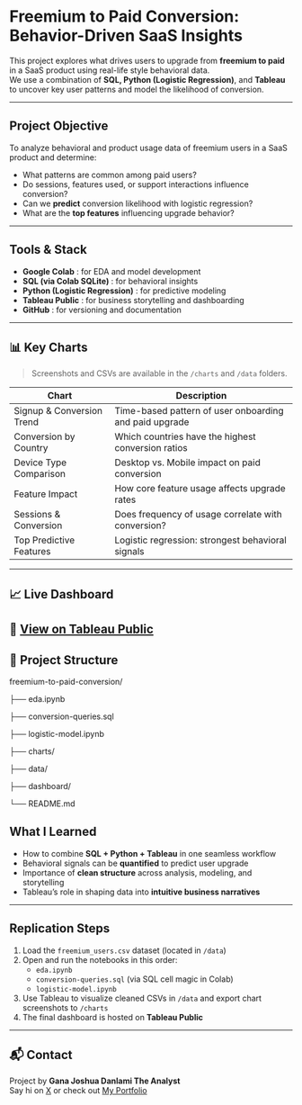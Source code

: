 #  Freemium to Paid Conversion: Behavior-Driven SaaS Insights

This project explores what drives users to upgrade from **freemium to paid** in a SaaS product using real-life style behavioral data.  
We use a combination of **SQL, Python (Logistic Regression)**, and **Tableau** to uncover key user patterns and model the likelihood of conversion.

---

## Project Objective

To analyze behavioral and product usage data of freemium users in a SaaS product and determine:

- What patterns are common among paid users?
- Do sessions, features used, or support interactions influence conversion?
- Can we **predict** conversion likelihood with logistic regression?
- What are the **top features** influencing upgrade behavior?

---

## Tools & Stack

- **Google Colab** : for EDA and model development  
- **SQL (via Colab SQLite)** : for behavioral insights  
- **Python (Logistic Regression)** : for predictive modeling  
- **Tableau Public** : for business storytelling and dashboarding  
- **GitHub** : for versioning and documentation

---

## 📊 Key Charts

> Screenshots and CSVs are available in the `/charts` and `/data` folders.

| Chart | Description |
|-------|-------------|
| Signup & Conversion Trend | Time-based pattern of user onboarding and paid upgrade |
| Conversion by Country     | Which countries have the highest conversion ratios |
| Device Type Comparison    | Desktop vs. Mobile impact on paid conversion |
| Feature Impact            | How core feature usage affects upgrade rates |
| Sessions & Conversion     | Does frequency of usage correlate with conversion? |
| Top Predictive Features   | Logistic regression: strongest behavioral signals |

---

## 📈 Live Dashboard  
🔗 [View on Tableau Public](https://public.tableau.com/views/vv_17541037843660/Dashboard2?:language=en-US&:sid=&:redirect=auth&:display_count=n&:origin=viz_share_link)
---

## 📂 Project Structure

freemium-to-paid-conversion/

├── eda.ipynb

├── conversion-queries.sql

├── logistic-model.ipynb

├── charts/

├── data/

├── dashboard/

└── README.md

## What I Learned

- How to combine **SQL + Python + Tableau** in one seamless workflow  
- Behavioral signals can be **quantified** to predict user upgrade  
- Importance of **clean structure** across analysis, modeling, and storytelling  
- Tableau’s role in shaping data into **intuitive business narratives**

---

## Replication Steps

1. Load the `freemium_users.csv` dataset (located in `/data`)
2. Open and run the notebooks in this order:
   - `eda.ipynb`
   - `conversion-queries.sql` (via SQL cell magic in Colab)
   - `logistic-model.ipynb`
3. Use Tableau to visualize cleaned CSVs in `/data` and export chart screenshots to `/charts`
4. The final dashboard is hosted on **Tableau Public**

---

## 📬 Contact
Project by **Gana Joshua Danlami The Analyst**  
Say hi on [X](https://x.com/joshofTP) or check out [My Portfolio](https://political-pond-13f.notion.site/Hey-there-22ee2e6fa11e80d88fadf1b32188114a)




